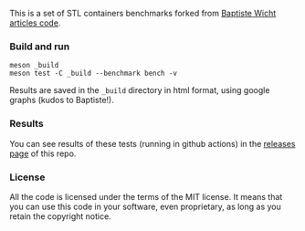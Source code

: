 This is a set of STL containers benchmarks forked from
[Baptiste Wicht articles code](https://github.com/wichtounet/articles.git).

### Build and run

    meson _build
    meson test -C _build --benchmark bench -v

Results are saved in the `_build` directory in html format, using google
graphs (kudos to Baptiste!).

### Results

You can see results of these tests (running in github actions) in the
[releases page](https://github.com/3v1n0/stl-containers-benchmarks/releases) of
this repo.

### License

All the code is licensed under the terms of the MIT license. It means that you
can use this code in your software, even proprietary, as long as you retain the
copyright notice.
